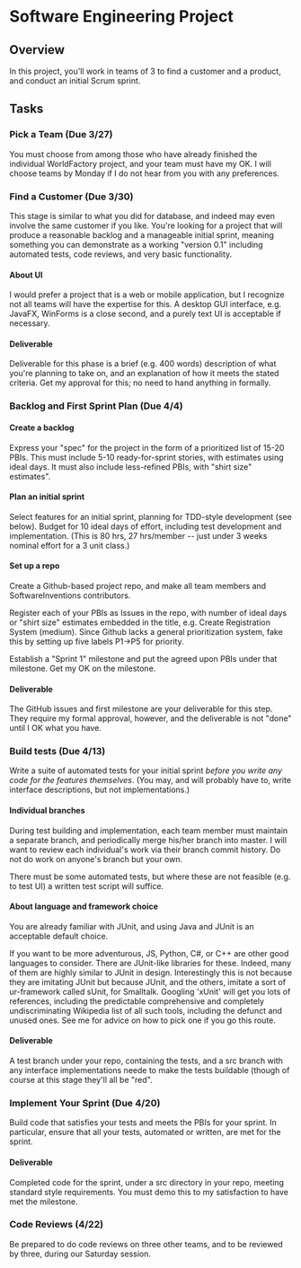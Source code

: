 # Software Engineering Project

## Overview
In this project, you'll work in teams of 3 to find a customer and a product, and conduct an initial Scrum sprint.

## Tasks

### Pick a Team (Due 3/27)
You must choose from among those who have already finished the individual WorldFactory project, and your team must have my OK.  I will choose teams by Monday if I do not hear from you with any preferences.

### Find a Customer (Due 3/30)
This stage is similar to what you did for database, and indeed may even involve the same customer if you like.  You're looking for a project that will produce a reasonable backlog and a manageable initial sprint, meaning something you can demonstrate as a working "version 0.1" including automated tests, code reviews, and very basic functionality.



#### About UI
I would prefer a project that is a web or mobile application, but I recognize not all teams will have the expertise for this.  A desktop GUI interface, e.g. JavaFX, WinForms is a close second, and a purely text UI is acceptable if necessary.

#### Deliverable
Deliverable for this phase is a brief (e.g. 400 words) description of what you're planning to take on, and an explanation of how it meets the stated criteria.  Get my approval for this; no need to hand anything in formally.

### Backlog and First Sprint Plan (Due 4/4)
#### Create a backlog
Express your "spec" for the project in the form of a prioritized list of 15-20 PBIs.  This must include 5-10 ready-for-sprint stories, with estimates using ideal days.  It must also include less-refined PBIs, with "shirt size" estimates".

#### Plan an initial sprint
Select features for an initial sprint, planning for TDD-style development (see below).  Budget for 10 ideal days of effort, including test development and implementation.  (This is 80 hrs, 27 hrs/member -- just under 3 weeks nominal effort for a 3 unit class.)

#### Set up a repo
Create a Github-based project repo, and make all team members and SoftwareInventions contributors.  

Register each of your PBIs as Issues in the repo, with number of ideal days or "shirt size" estimates embedded in the title, e.g. Create Registration System (medium).  Since Github lacks a general prioritization system, fake this by setting up five labels P1->P5 for priority.

Establish a "Sprint 1" milestone and put the agreed upon PBIs under that milestone.  Get my OK on the milestone.

#### Deliverable
The GitHub issues and first milestone are your deliverable for this step.  They require my formal approval, however, and the deliverable is not "done" until I OK what you have.

### Build tests (Due 4/13)
Write a suite of automated tests for your initial sprint *before you write any code for the features themselves*.  (You may, and will probably have to, write interface descriptions, but not implementations.) 

#### Individual branches
During test building and implementation, each team member must maintain a separate branch, and periodically merge his/her branch into master.  I will want to review each individual's work via their branch commit history.  Do not do work on anyone's branch but your own.

There must be some automated tests, but where these are not feasible (e.g. to test UI) a written test script will suffice.

#### About language and framework choice
You are already familiar with JUnit, and using Java and JUnit is an acceptable default choice.

If you want to be more adventurous, JS, Python, C#, or C++ are other good languages to consider.  There are JUnit-like libraries for these.  Indeed, many of them are highly similar to JUnit in design.  Interestingly this is not because they are imitating JUnit but because JUnit, and the others, imitate a sort of ur-framework called sUnit, for Smalltalk.  Googling 'xUnit' will get you lots of references, including the predictable comprehensive and completely undiscriminating Wikipedia list of all such tools, including the defunct and unused ones.  See me for advice on how to pick one if you go this route.

#### Deliverable
A test branch under your repo, containing the tests, and a src branch with any interface implementations neede to make the tests buildable (though of course at this stage they'll all be "red".

### Implement Your Sprint (Due 4/20)
Build code that satisfies your tests and meets the PBIs for your sprint.  In particular, ensure that all your tests, automated or written, are met for the sprint.

#### Deliverable
Completed code for the sprint, under a src directory in your repo, meeting standard style requirements.  You must demo this to my satisfaction to have met the milestone.

### Code Reviews (4/22)
Be prepared to do code reviews on three other teams, and to be reviewed by three, during our Saturday session.
